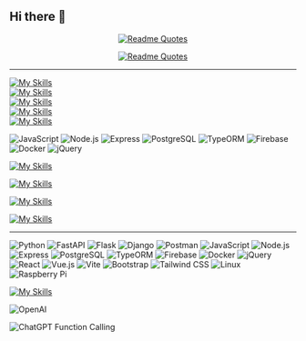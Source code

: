 ## Hi there 👋

<div align="center">

[![Readme Quotes](https://quotes-github-readme.vercel.app/api?type=horizontal&theme=algolia&quote=沒有程式與咖啡的清晨，如同黯淡的黎明&author=Sui)](https://github.com/piyushsuthar/github-readme-quotes)

[![Readme Quotes](https://quotes-github-readme.vercel.app/api?type=horizontal&theme=algolia&quote=Morning%20without%20coding%20＆%20coffee%20is%20a%20dwindled%20Dawn&author=Sui)](https://github.com/piyushsuthar/github-readme-quotes)

  
</div>

***
[![My Skills](https://skillicons.dev/icons?i=js,html,css,jquery,vite,react,py,mysql)](https://skillicons.dev)<br>
[![My Skills](https://skillicons.dev/icons?i=nodejs,express,postgres,docker)](https://skillicons.dev)<br>
[![My Skills](https://skillicons.dev/icons?i=flask,django,postman)](https://skillicons.dev)<br>
[![My Skills](https://skillicons.dev/icons?i=linux,ubuntu,raspberrypi)](https://skillicons.dev)<br>
[![My Skills](https://skillicons.dev/icons?i=git,github,md,notion,vscode,replit,stackoverflow,npm,yarn)](https://skillicons.dev)

![JavaScript](https://img.shields.io/badge/javascript-%23323330.svg?style=for-the-badge&logo=javascript&logoColor=%23F7DF1E)
![Node.js](https://img.shields.io/badge/node.js-%23339933.svg?style=for-the-badge&logo=node.js&logoColor=white)
![Express](https://img.shields.io/badge/express.js-%23404d59.svg?style=for-the-badge)
![PostgreSQL](https://img.shields.io/badge/postgresql-%23336791.svg?style=for-the-badge&logo=postgresql&logoColor=white)
![TypeORM](https://img.shields.io/badge/typeorm-%23007ACC.svg?style=for-the-badge&logo=typeorm&logoColor=white)
![Firebase](https://img.shields.io/badge/firebase-%23FFCA28.svg?style=for-the-badge&logo=firebase&logoColor=black)
![Docker](https://img.shields.io/badge/docker-%230db7ed.svg?style=for-the-badge&logo=docker&logoColor=white)
![jQuery](https://img.shields.io/badge/jquery-%230769AD.svg?style=for-the-badge&logo=jquery&logoColor=white)

<!-- 第一排：核心前端技能 -->
[![My Skills](https://skillicons.dev/icons?i=js,html,css,jquery,vite,react)](https://skillicons.dev)<br>

<!-- 第二排：後端與資料庫 -->
[![My Skills](https://skillicons.dev/icons?i=nodejs,express,postgres,docker,py)](https://skillicons.dev)<br>

<!-- 第三排：全端框架與API工具 -->
[![My Skills](https://skillicons.dev/icons?i=flask,django,postman)](https://skillicons.dev)<br>

<!-- 第四排：作業系統與裝置 -->
[![My Skills](https://skillicons.dev/icons?i=linux,ubuntu,raspberrypi)](https://skillicons.dev)<br>


---

<!-- 進階技能徽章（For-the-badge 風格） -->
![Python](https://img.shields.io/badge/Python-3776AB?style=flat&logo=python&logoColor=white)
![FastAPI](https://img.shields.io/badge/fastapi-009688.svg?style=for-the-badge&logo=fastapi&logoColor=white)
![Flask](https://img.shields.io/badge/flask-%23000.svg?style=for-the-badge&logo=flask&logoColor=white)
![Django](https://img.shields.io/badge/django-%23092E20.svg?style=for-the-badge&logo=django&logoColor=white)
![Postman](https://img.shields.io/badge/postman-%23FF6C37.svg?style=for-the-badge&logo=postman&logoColor=white)
![JavaScript](https://img.shields.io/badge/javascript-%23323330.svg?style=for-the-badge&logo=javascript&logoColor=%23F7DF1E)
![Node.js](https://img.shields.io/badge/node.js-%23339933.svg?style=for-the-badge&logo=node.js&logoColor=white)
![Express](https://img.shields.io/badge/express.js-%23404d59.svg?style=for-the-badge)
![PostgreSQL](https://img.shields.io/badge/postgresql-%23336791.svg?style=for-the-badge&logo=postgresql&logoColor=white)
![TypeORM](https://img.shields.io/badge/typeorm-%23007ACC.svg?style=for-the-badge&logo=typeorm&logoColor=white)
![Firebase](https://img.shields.io/badge/firebase-%23FFCA28.svg?style=for-the-badge&logo=firebase&logoColor=black)
![Docker](https://img.shields.io/badge/docker-%230db7ed.svg?style=for-the-badge&logo=docker&logoColor=white)
![jQuery](https://img.shields.io/badge/jquery-%230769AD.svg?style=for-the-badge&logo=jquery&logoColor=white)
![React](https://img.shields.io/badge/React-61DAFB?style=flat&logo=react&logoColor=black)
![Vue.js](https://img.shields.io/badge/vuejs-%2335495e.svg?style=for-the-badge&logo=vuedotjs&logoColor=%234FC08D)
![Vite](https://img.shields.io/badge/vite-%23646CFF.svg?style=for-the-badge&logo=vite&logoColor=white)
![Bootstrap](https://img.shields.io/badge/bootstrap-%238511FA.svg?style=for-the-badge&logo=bootstrap&logoColor=white)
![Tailwind CSS](https://img.shields.io/badge/Tailwind_CSS-06B6D4?style=flat&logo=tailwind-css&logoColor=white)
![Linux](https://img.shields.io/badge/linux-%23FCC624.svg?style=for-the-badge&logo=linux&logoColor=black)
![Raspberry Pi](https://img.shields.io/badge/raspberry%20pi-A22846.svg?style=for-the-badge&logo=raspberrypi&logoColor=white)

<!-- 第五排：開發工具與平台 -->
[![My Skills](https://skillicons.dev/icons?i=git,github,md,notion,vscode,replit,stackoverflow,npm,yarn)](https://skillicons.dev)

![OpenAI](https://img.shields.io/badge/OpenAI-412991.svg?style=for-the-badge&logo=openai&logoColor=white)

![ChatGPT Function Calling](https://img.shields.io/badge/ChatGPT_Function_Calling-10A37F.svg?style=for-the-badge&logo=openai&logoColor=white)



<!--
**hsilan-sui/hsilan-sui** is a ✨ _special_ ✨ repository because its `README.md` (this file) appears on your GitHub profile.

Here are some ideas to get you started:

- 🔭 I’m currently working on ...
- 🌱 I’m currently learning ...
- 👯 I’m looking to collaborate on ...
- 🤔 I’m looking for help with ...
- 💬 Ask me about ...
- 📫 How to reach me: ...
- 😄 Pronouns: ...
- ⚡ Fun fact: ...
-->

